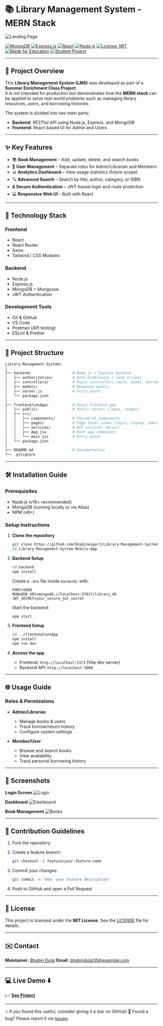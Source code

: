 
# 📚 Library Management System - MERN Stack  

![Landing Page](https://github.com/user-attachments/assets/aebcb78b-373a-406b-b5b4-c468b28b3219)  

[![MongoDB](https://img.shields.io/badge/MongoDB-4EA94B?logo=mongodb&logoColor=white)](https://www.mongodb.com/)
[![Express.js](https://img.shields.io/badge/Express.js-000000?logo=express&logoColor=white)](https://expressjs.com/)
[![React](https://img.shields.io/badge/React-61DAFB?logo=react&logoColor=black)](https://reactjs.org/)
[![Node.js](https://img.shields.io/badge/Node.js-339933?logo=nodedotjs&logoColor=white)](https://nodejs.org/)
[![License: MIT](https://img.shields.io/badge/License-MIT-yellow.svg)](https://opensource.org/licenses/MIT)
[![Made for Education](https://img.shields.io/badge/Made%20for-Education-blue?style=flat&logo=bookstack)](#)
[![Student Project](https://img.shields.io/badge/Type-Student%20Project-success)](#)

---

## 📖 Project Overview  

This **Library Management System (LMS)** was developed as part of a **Summer Enrichment Class Project**.  
It is not intended for production but demonstrates how the **MERN stack** can be applied to solve real-world problems such as managing library resources, users, and borrowing histories.  

The system is divided into two main parts:  

- **Backend**: RESTful API using Node.js, Express, and MongoDB  
- **Frontend**: React-based UI for Admin and Users  

---

## ✨ Key Features  

- 📚 **Book Management** – Add, update, delete, and search books  
- 👥 **User Management** – Separate roles for Admin/Librarian and Members  
- 📊 **Analytics Dashboard** – View usage statistics (future scope)  
- 🔍 **Advanced Search** – Search by title, author, category, or ISBN  
- 🔒 **Secure Authentication** – JWT-based login and route protection  
- 💻 **Responsive Web UI** – Built with React  

---

## 🚀 Technology Stack  

### Frontend  
- React  
- React Router  
- Axios  
- Tailwind / CSS Modules  

### Backend  
- Node.js  
- Express.js  
- MongoDB + Mongoose  
- JWT Authentication  

### Development Tools  
- Git & GitHub  
- VS Code  
- Postman (API testing)  
- ESLint & Prettier  

---

## 📂 Project Structure  

```bash
Library-Management-System/
│
├── backend/                   # Node.js + Express backend
│   ├── authorization/         # Auth middleware + seed scripts
│   ├── controllers/           # Route controllers (auth, books, borrow)
│   ├── models/                # Mongoose models
│   ├── server.js              # Entry point
│   └── package.json
│
├── frontend/LmsApp/           # React frontend app
│   ├── public/                # Public assets (logos, images)
│   ├── src/
│   │   ├── components/        # Shared UI components
│   │   ├── pages/             # Page-level views (login, signup, admin, user)
│   │   ├── services/          # API services (Axios)
│   │   ├── App.jsx            # Root app component
│   │   └── main.jsx           # Entry point
│   └── package.json
│
├── README.md                  # Documentation
└── .gitignore
````

---

## 🛠️ Installation Guide

### Prerequisites

* Node.js (v16+ recommended)
* MongoDB (running locally or via Atlas)
* NPM (v8+)

### Setup Instructions

1. **Clone the repository**

   ```bash
   git clone https://github.com/bhabinexpert/Library-Management-System-Mobile-App.git
   cd Library-Management-System-Mobile-App
   ```

2. **Backend Setup**

   ```bash
   cd backend
   npm install
   ```

   Create a `.env` file inside `backend/` with:

   ```env
   PORT=5000
   MONGODB_URI=mongodb://localhost:27017/library_db
   JWT_SECRET=your_secure_jwt_secret
   ```

   Start the backend:

   ```bash
   npm start
   ```

3. **Frontend Setup**

   ```bash
   cd ../frontend/LmsApp
   npm install
   npm run dev
   ```

4. **Access the app**

   * Frontend: `http://localhost:5173` (Vite dev server)
   * Backend API: `http://localhost:5000`

---

## 🌐 Usage Guide

### Roles & Permissions

* **Admin/Librarian**

  * Manage books & users
  * Track borrow/return history
  * Configure system settings

* **Member/User**

  * Browse and search books
  * View availability
  * Track personal borrowing history

---

## 📸 Screenshots

**Login Screen**
![Login](https://github.com/user-attachments/assets/b3e0d9dc-37d6-41de-a332-4ff1f564f783)

**Dashboard**
![Dashboard](https://github.com/user-attachments/assets/bace6f81-4393-4440-946e-219178f984ab)

**Book Management**
![Books](https://github.com/user-attachments/assets/c0f6e6a6-f700-4ed5-93ab-f18d048b6aad)

---

## 🤝 Contribution Guidelines

1. Fork the repository
2. Create a feature branch:

   ```bash
   git checkout -b feature/your-feature-name
   ```
3. Commit your changes:

   ```bash
   git commit -m "Add: your feature description"
   ```
4. Push to GitHub and open a Pull Request

---

## 📜 License

This project is licensed under the **MIT License**.
See the [LICENSE](LICENSE) file for details.

---

## ✉️ Contact

**Maintainer:** [Bhabin Dulal](https://github.com/bhabinexpert)
**Email:** [bhabindulal35@example.com](mailto:bhabindulal35@example.com)

---

## 💻 Live Demo ⬇️

👉 [**See Project**](https://gyankosh-lms.netlify.app/)

---

⭐ If you found this useful, consider giving it a star on GitHub!
🐛 Found a bug? Please report it via [Issues](https://github.com/bhabinexpert/Library-Management-System-Mobile-App/issues).

```

